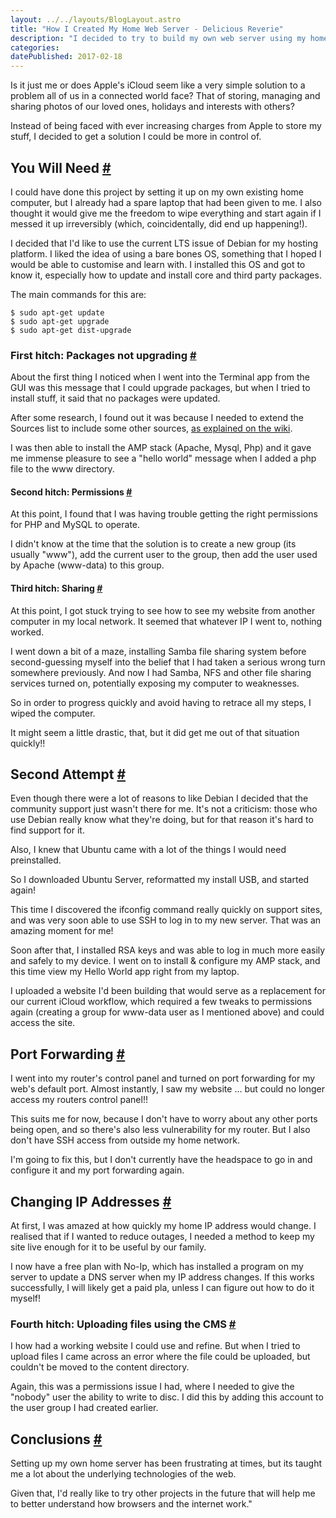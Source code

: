 ```yaml
---
layout: ../../layouts/BlogLayout.astro
title: "How I Created My Home Web Server - Delicious Reverie"
description: "I decided to try to build my own web server using my home router, an old PC, and a Linux operating system."
categories:
datePublished: 2017-02-18
---
```

Is it just me or does Apple's iCloud seem like a very simple solution to a problem all of us in a connected world face? That of storing, managing and sharing photos of our loved ones, holidays and interests with others?

Instead of being faced with ever increasing charges from Apple to store my stuff, I decided to get a solution I could be more in control of.

## You Will Need [#](https://deliciousreverie.co.uk/posts/how-i-created-my-home-web-server/#you-will-need)

I could have done this project by setting it up on my own existing home computer, but I already had a spare laptop that had been given to me. I also thought it would give me the freedom to wipe everything and start again if I messed it up irreversibly (which, coincidentally, did end up happening!).

I decided that I'd like to use the current LTS issue of Debian for my hosting platform. I liked the idea of using a bare bones OS, something that I hoped I would be able to customise and learn with. I installed this OS and got to know it, especially how to update and install core and third party packages.

The main commands for this are:

```
$ sudo apt-get update
$ sudo apt-get upgrade
$ sudo apt-get dist-upgrade
```

### First hitch: Packages not upgrading [#](https://deliciousreverie.co.uk/posts/how-i-created-my-home-web-server/#first-hitch:-packages-not-upgrading)

About the first thing I noticed when I went into the Terminal app from the GUI was this message that I could upgrade packages, but when I tried to install stuff, it said that no packages were updated.

After some research, I found out it was because I needed to extend the Sources list to include some other sources, [as explained on the wiki](https://wiki.debian.org/SourcesList).

I was then able to install the AMP stack (Apache, Mysql, Php) and it gave me immense pleasure to see a "hello world" message when I added a php file to the www directory.

#### Second hitch: Permissions [#](https://deliciousreverie.co.uk/posts/how-i-created-my-home-web-server/#second-hitch:-permissions)

At this point, I found that I was having trouble getting the right permissions for PHP and MySQL to operate.

I didn't know at the time that the solution is to create a new group (its usually "www"), add the current user to the group, then add the user used by Apache (www-data) to this group.

#### Third hitch: Sharing [#](https://deliciousreverie.co.uk/posts/how-i-created-my-home-web-server/#third-hitch:-sharing)

At this point, I got stuck trying to see how to see my website from another computer in my local network. It seemed that whatever IP I went to, nothing worked.

I went down a bit of a maze, installing Samba file sharing system before second-guessing myself into the belief that I had taken a serious wrong turn somewhere previously. And now I had Samba, NFS and other file sharing services turned on, potentially exposing my computer to weaknesses.

So in order to progress quickly and avoid having to retrace all my steps, I wiped the computer.

It might seem a little drastic, that, but it did get me out of that situation quickly!!

## Second Attempt [#](https://deliciousreverie.co.uk/posts/how-i-created-my-home-web-server/#second-attempt)

Even though there were a lot of reasons to like Debian I decided that the community support just wasn't there for me. It's not a criticism: those who use Debian really know what they're doing, but for that reason it's hard to find support for it.

Also, I knew that Ubuntu came with a lot of the things I would need preinstalled.

So I downloaded Ubuntu Server, reformatted my install USB, and started again!

This time I discovered the ifconfig command really quickly on support sites, and was very soon able to use SSH to log in to my new server. That was an amazing moment for me!

Soon after that, I installed RSA keys and was able to log in much more easily and safely to my device. I went on to install & configure my AMP stack, and this time view my Hello World app right from my laptop.

I uploaded a website I'd been building that would serve as a replacement for our current iCloud workflow, which required a few tweaks to permissions again (creating a group for www-data user as I mentioned above) and could access the site.

## Port Forwarding [#](https://deliciousreverie.co.uk/posts/how-i-created-my-home-web-server/#port-forwarding)

I went into my router's control panel and turned on port forwarding for my web's default port. Almost instantly, I saw my website ... but could no longer access my routers control panel!!

This suits me for now, because I don't have to worry about any other ports being open, and so there's also less vulnerability for my router. But I also don't have SSH access from outside my home network.

I'm going to fix this, but I don't currently have the headspace to go in and configure it and my port forwarding again.

## Changing IP Addresses [#](https://deliciousreverie.co.uk/posts/how-i-created-my-home-web-server/#changing-ip-addresses)

At first, I was amazed at how quickly my home IP address would change. I realised that if I wanted to reduce outages, I needed a method to keep my site live enough for it to be useful by our family.

I now have a free plan with No-Ip, which has installed a program on my server to update a DNS server when my IP address changes. If this works successfully, I will likely get a paid pla, unless I can figure out how to do it myself!

### Fourth hitch: Uploading files using the CMS [#](https://deliciousreverie.co.uk/posts/how-i-created-my-home-web-server/#fourth-hitch:-uploading-files-using-the-cms)

I how had a working website I could use and refine. But when I tried to upload files I came across an error where the file could be uploaded, but couldn't be moved to the content directory.

Again, this was a permissions issue I had, where I needed to give the "nobody" user the ability to write to disc. I did this by adding this account to the user group I had created earlier.

## Conclusions [#](https://deliciousreverie.co.uk/posts/how-i-created-my-home-web-server/#conclusions)

Setting up my own home server has been frustrating at times, but its taught me a lot about the underlying technologies of the web.

Given that, I'd really like to try other projects in the future that will help me to better understand how browsers and the internet work."